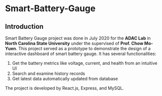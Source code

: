 # Smart-Battery-Gauge

## Introduction

Smart Battery Gauge project was done in July 2020 for the **ADAC Lab** in **North Carolina State University** under the supervised of **Prof. Chow Mo-Yuen**. This project served as a prototype to demonstrate the design of a interactive dashboard of smart battery gauge. It has several functionalities:
1. Get the battery metrics like voltage, current, and health from an intuitive UI
2. Search and examine history records
3. Get latest data automatically updated from database

The project is developed by React.js, Express, and MySQL.
